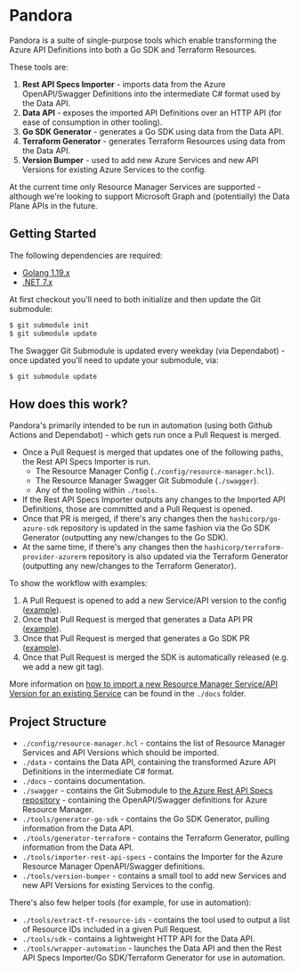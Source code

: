 # Pandora

Pandora is a suite of single-purpose tools which enable transforming the Azure API Definitions into both a Go SDK and Terraform Resources.

These tools are:

1. **Rest API Specs Importer** - imports data from the Azure OpenAPI/Swagger Definitions into the intermediate C# format used by the Data API.
2. **Data API** - exposes the imported API Definitions over an HTTP API (for ease of consumption in other tooling).
3. **Go SDK Generator** - generates a Go SDK using data from the Data API.
4. **Terraform Generator** - generates Terraform Resources using data from the Data API.
5. **Version Bumper** - used to add new Azure Services and new API Versions for existing Azure Services to the config.

At the current time only Resource Manager Services are supported - although we're looking to support Microsoft Graph and (potentially) the Data Plane APIs in the future.

## Getting Started

The following dependencies are required:

* [Golang 1.19.x](https://go.dev/dl/)
* [.NET 7.x](https://dotnet.microsoft.com/download/dotnet/7.0)

At first checkout you'll need to both initialize and then update the Git submodule:

```sh
$ git submodule init
$ git submodule update
```

The Swagger Git Submodule is updated every weekday (via Dependabot) - once updated you'll need to update your submodule, via:

```sh
$ git submodule update
```

## How does this work?

Pandora's primarily intended to be run in automation (using both Github Actions and Dependabot) - which gets run once a Pull Request is merged.

* Once a Pull Request is merged that updates one of the following paths, the Rest API Specs Importer is run.
  * The Resource Manager Config (`./config/resource-manager.hcl`).
  * The Resource Manager Swagger Git Submodule (`./swagger`).
  * Any of the tooling within `./tools`.
* If the Rest API Specs Importer outputs any changes to the Imported API Definitions, those are committed and a Pull Request is opened.
* Once that PR is merged, if there's any changes then the `hashicorp/go-azure-sdk` repository is updated in the same fashion via the Go SDK Generator (outputting any new/changes to the Go SDK).
* At the same time, if there's any changes then the `hashicorp/terraform-provider-azurerm` repository is also updated via the Terraform Generator (outputting any new/changes to the Terraform Generator).

To show the workflow with examples:

1. A Pull Request is opened to add a new Service/API version to the config ([example](https://github.com/hashicorp/pandora/pull/939)).
2. Once that Pull Request is merged that generates a Data API PR ([example](https://github.com/hashicorp/pandora/pull/941)).
3. Once that Pull Request is merged that generates a Go SDK PR ([example](https://github.com/hashicorp/go-azure-sdk/pull/20)).
4. Once that Pull Request is merged the SDK is automatically released (e.g. we add a new git tag).

More information on [how to import a new Resource Manager Service/API Version for an existing Service](./docs/resource-manager-service-import) can be found in the `./docs` folder.

## Project Structure

- `./config/resource-manager.hcl` - contains the list of Resource Manager Services and API Versions which should be imported.
- `./data` - contains the Data API, containing the transformed Azure API Definitions in the intermediate C# format.
- `./docs` - contains documentation.
- `./swagger` - contains the Git Submodule to [the Azure Rest API Specs repository](https://github.com/Azure/azure-rest-api-specs) - containing the OpenAPI/Swagger definitions for Azure Resource Manager.
- `./tools/generator-go-sdk` - contains the Go SDK Generator, pulling information from the Data API.
- `./tools/generator-terraform` - contains the Terraform Generator, pulling information from the Data API.
- `./tools/importer-rest-api-specs` - contains the Importer for the Azure Resource Manager OpenAPI/Swagger definitions.
- `./tools/version-bumper` - contains a small tool to add new Services and new API Versions for existing Services to the config.

There's also few helper tools (for example, for use in automation):

- `./tools/extract-tf-resource-ids` - contains the tool used to output a list of Resource IDs included in a given Pull Request.
- `./tools/sdk` - contains a lightweight HTTP API for the Data API.
- `./tools/wrapper-automation` - launches the Data API and then the Rest API Specs Importer/Go SDK/Terraform Generator for use in automation.
